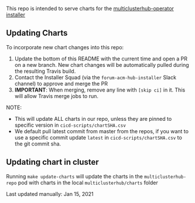 This repo is intended to serve charts for the [multiclusterhub-operator installer](https://github.com/open-cluster-management/multiclusterhub-operator)

## Updating Charts

To incorporate new chart changes into this repo:
1. Update the bottom of this README with the current time and open a PR on a new branch. New chart changes will be automatically pulled during the resulting Travis build.
2. Contact the Installer Squad (via the `forum-acm-hub-installer` Slack channel) to approve and merge the PR
3. **IMPORTANT**: When merging, remove any line with `[skip ci]` in it. This will allow Travis merge jobs to run.

NOTE:
- This will update ALL charts in our repo, unless they are pinned to specific version in `cicd-scripts/chartSHA.csv`
- We default pull latest commit from master from the repos, if you want to use a specific commit update `latest` in `cicd-scripts/chartSHA.csv` to the git commit sha. 

## Updating chart in cluster
Running `make update-charts` will update the charts in the `multiclusterhub-repo` pod with charts in the local `multiclusterhub/charts` folder

Last updated manually: Jan 15, 2021
